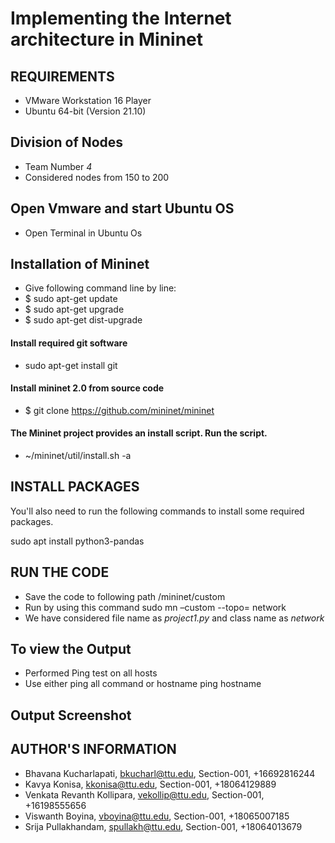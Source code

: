 # Implementing the Internet architecture in Mininet 
## REQUIREMENTS
* VMware Workstation 16 Player
* Ubuntu 64-bit (Version 21.10)
## Division of Nodes
* Team Number *4*
* Considered nodes from 150 to 200
## Open Vmware and start Ubuntu OS
* Open Terminal in Ubuntu Os

## Installation of Mininet
* Give following command line by line:
* $ sudo apt-get update
* $ sudo apt-get upgrade
* $ sudo apt-get dist-upgrade
#### Install required git software
* sudo apt-get install git
#### Install mininet 2.0 from source code
* $ git clone https://github.com/mininet/mininet
#### The Mininet project provides an install script. Run the script. 
* ~/mininet/util/install.sh -a


## INSTALL PACKAGES
You'll also need to run the following commands to install some required packages.  

 sudo apt install python3-pandas
 
 
 
## RUN THE CODE  
* Save the code to following path /mininet/custom  
* Run by using this command sudo mn –custom <python file name.py>  --topo= network
* We have considered file name as *project1.py* and class name as *network*

## To view the Output
 * Performed Ping test on all hosts
 * Use either ping all command or hostname ping hostname
  
## Output Screenshot
  

## AUTHOR'S INFORMATION

* Bhavana Kucharlapati, bkucharl@ttu.edu, Section-001, +16692816244
*  Kavya Konisa, kkonisa@ttu.edu, Section-001, +18064129889
*   Venkata Revanth Kollipara, vekollip@ttu.edu, Section-001, +16198555656
*    Viswanth Boyina, vboyina@ttu.edu, Section-001, +18065007185
*    Srija Pullakhandam, spullakh@ttu.edu, Section-001, +18064013679
